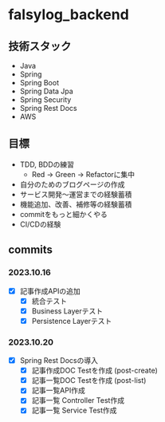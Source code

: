 # falsylog_backend

## 技術スタック
- Java
- Spring
- Spring Boot
- Spring Data Jpa
- Spring Security
- Spring Rest Docs
- AWS

## 目標
- TDD, BDDの練習
  - Red -> Green -> Refactorに集中
- 自分のためのブログページの作成
- サービス開発〜運営までの経験蓄積
- 機能追加、改善、補修等の経験蓄積
- commitをもっと細かくやる
- CI/CDの経験

## commits
### 2023.10.16
- [x] 記事作成APIの追加
  - [x] 統合テスト
  - [x] Business Layerテスト
  - [x] Persistence Layerテスト
### 2023.10.20
- [x] Spring Rest Docsの導入
  - [x] 記事作成DOC Testを作成 (post-create)
  - [x] 記事一覧DOC Testを作成 (post-list)
  - [x] 記事一覧API作成
  - [x] 記事一覧 Controller Test作成
  - [x] 記事一覧 Service Test作成
